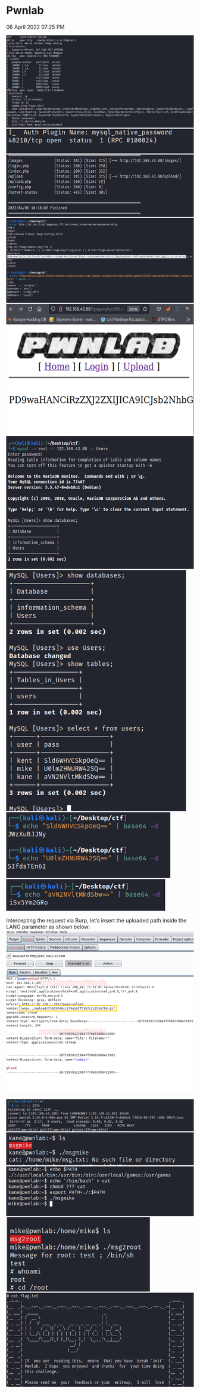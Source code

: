 # Pwnlab
06 April 2022
07:25 PM

<img src="Pwnlab/media/image1.png" style="width:6.125in;height:2.575in" />

<img src="Pwnlab/media/image2.png" style="width:5.33333in;height:0.68333in" />

<img src="Pwnlab/media/image3.png" style="width:6.26667in;height:1.74167in" />

<img src="Pwnlab/media/image4.png" style="width:6.33333in;height:2.36667in" />

<img src="Pwnlab/media/image5.png" style="width:5.91667in;height:3.64167in" />

<img src="Pwnlab/media/image6.png" style="width:5.99167in;height:3.70833in" />

<img src="Pwnlab/media/image7.png" style="width:5.03333in;height:6.725in" />

<img src="Pwnlab/media/image8.png" style="width:4.59167in;height:1.83333in" />

<img src="Pwnlab/media/image9.png" style="width:4.45in;height:0.88333in" />

Intercepting the request via Burp, let’s insert the uploaded path inside the LANG parameter as shown below:
<img src="Pwnlab/media/image10.png" style="width:5.625in;height:4.54167in" />

<img src="Pwnlab/media/image11.png" style="width:5.33333in;height:0.9in" />

<img src="Pwnlab/media/image12.png" style="width:5.36667in;height:0.90833in" />

<img src="Pwnlab/media/image13.png" style="width:5.29167in;height:1.39167in" />

<img src="Pwnlab/media/image14.png" style="width:4.01667in;height:2.06667in" />

<img src="Pwnlab/media/image15.png" style="width:6.075in;height:2.625in" />
